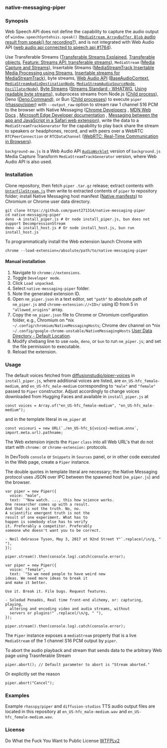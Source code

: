 ### native-messaging-piper

### Synopsis

Web Speech API does not define the capability to capture the audio output
of `window.speechSyntehsis.speak()` ([`MediaStream`, `ArrayBuffer`, `Blob` audio result from speak() for recording?](https://lists.w3.org/Archives/Public/public-speech-api/2017Jun/0000.html)), 
and is not integrated with Web Audio API ([web audio api connected to speech api #1764](https://github.com/WebAudio/web-audio-api/issues/1764)).

Use Transferable Streams ([Transferable Streams Explained](https://github.com/whatwg/streams/blob/main/transferable-streams-explainer.md), [Transferable objects](https://developer.mozilla.org/en-US/docs/Web/API/Web_Workers_API/Transferable_objects), [Feature: Streams API: transferable streams](https://chromestatus.com/feature/5298733486964736)), 
`MediaStream` ([Media Capture and Streams](https://www.w3.org/TR/mediacapture-streams/)), Insertable Streams ([MediaStreamTrack Insertable Media Processing using Streams](https://www.w3.org/TR/mediacapture-transform/), [Insertable streams for MediaStreamTrack](https://developer.chrome.com/docs/capabilities/web-apis/mediastreamtrack-insertable-media-processing)), byte streams,
[Web Audio API](https://www.w3.org/TR/webaudio/) ([BaseAudioContext](https://webaudio.github.io/web-audio-api/#BaseAudioContext), [`MediaStreamAudioDestinationNode`](https://webaudio.github.io/web-audio-api/#MediaStreamAudioDestinationNode), [`MediaStreamAudioSourceNode`](https://webaudio.github.io/web-audio-api/#MediaStreamAudioDestinationNode), [`OscillatorNode`](https://webaudio.github.io/web-audio-api/#OscillatorNode)), [Byte Streams](https://github.com/whatwg/streams/blob/main/byte-streams-explainer.md) ([Streams Standard - WHATWG](https://streams.spec.whatwg.org/), [Using readable byte streams](https://developer.mozilla.org/en-US/docs/Web/API/Streams_API/Using_readable_byte_streams)),
subprocess streams from Node.js ([Child process](https://nodejs.org/api/child_process.html#processchdirdirectory)), Deno ([Deno.Command](https://docs.deno.com/api/deno/~/Deno.Command)), or Bun ([Child processes](https://bun.sh/docs/api/spawn)) to execute `piper` ([rhasspy/piper](https://github.com/rhasspy/piper)) with 
`--output_raw` option to stream raw 1 channel S16 PCM to the browser with
Native Messaging ([Chrome Developers](https://developer.chrome.com/docs/extensions/mv3/nativeMessaging/)
, [MDN Web Docs](https://developer.mozilla.org/en-US/docs/Mozilla/Add-ons/WebExtensions/Native_messaging)
, [Microsoft Edge Developer documentation](https://learn.microsoft.com/en-us/microsoft-edge/extensions-chromium/developer-guide/native-messaging)
, [Messaging between the app and JavaScript in a Safari web extension](https://developer.apple.com/documentation/safariservices/messaging-between-the-app-and-javascript-in-a-safari-web-extension)), write the data to a `MediaStreamTrackGenerator` for the
capability to play back share the stream to speakers or headphones, record,
and with peers over a WebRTC `RTCPeerConnection` or `RTCDataChannel` ([WebRTC: Real-Time Communication in Browsers](https://www.w3.org/TR/webrtc/)).

`background-aw.js` is a Web Audio API [`AudioWorklet`](https://webaudio.github.io/web-audio-api/#AudioWorklet) version of `background.js` Media Capture Transform `MediaStreamTrackGenerator` version, where Web Audio API is also used.

### Installation

Clone repository, then fetch `piper` `.tar.gz` release; extract contents with 
[`UntarFileStream.js`](https://gist.githubusercontent.com/guest271314/93a9d8055559ac8092b9bf8d541ccafc/raw/11589448b41116c3f45978810e6a284f5d565a63/UntarFileStream.js) 
then write to extracted contents of `piper` to repository folder; 
install Native Messaging host manifest ([Native manifests](https://developer.mozilla.org/en-US/docs/Mozilla/Add-ons/WebExtensions/Native_manifests)) to Chromium or Chrome 
user data directory.

```
git clone https://github.com/guest271314/native-messaging-piper
cd native-messaging-piper
deno -A install_piper.js # Or node install_piper.js, bun does not support DecompressionStream
deno -A install_host.js # Or node install_host.js, bun run install_host.js
```

To programmatically install the Web extension launch Chrome with

```
chrome --load-extension=/absolute/path/to/native-messaging-piper
```

#### Manual installation

1. Navigate to `chrome://extensions`.
2. Toggle `Developer mode`.
3. Click `Load unpacked`.
4. Select `native-messaging-piper` folder.
5. Note the generated extension ID.
6. Open `nm_piper.json` in a text editor, set `"path"` to absolute path of `nm_piper.js` and `chrome-extension://<ID>/` using ID from 5 in `"allowed_origins"` array. 
7. Copy the `nm_piper.json` file to Chrome or Chromium configuration folder, e.g., Chromium on \*nix `~/.config/chromium/NativeMessagingHosts`; Chrome dev channel on \*nix `~/.config/google-chrome-unstable/NativeMessagingHosts` [User Data Directory - Default Location](https://chromium.googlesource.com/chromium/src.git/+/HEAD/docs/user_data_dir.md#Default-Location).
8. Modify shebang line to use `node`, `deno`, or `bun` to run `nm_piper.js`; and set the file permission to executable.
9. Reload the extension. 

### Usage 
The default voices fetched from [diffusionstudio/piper-voices](https://huggingface.co/diffusionstudio/piper-voices/tree/main)
in `install_piper.js`, where additional voices are listed, are `en_US-hfc_female-medium`, and `en_US-hfc_male-medium` 
corresponding to `"male"` and `"female"` passed to `Piper` constructor.
Adjust accordingly to change voices downloaded from Hugging Faces and available in `install_piper.js`
at 

```
const voices = Array.of("en_US-hfc_female-medium", "en_US-hfc_male-medium");
```

and in the template literal in `nm_piper` at

```
const voiceuri = new URL(`./en_US-hfc_${voice}-medium.onnx`, import.meta.url).pathname;
```

The Web extension injects the `Piper` `class` into all Web URL's that do not start with `chrome:`
or `chrome-extension:` protocols. 

In DevTools `console` or `Snippets` in `Sources` panel, or in other code executed 
in the Web page, create a `Piper` instance.

The double quotes in template literal are necessary; the Native Messaging protocol
uses JSON over IPC between the spawned host (`nm_piper.js`) and the browser.

```
var piper = new Piper({
  voice: "male",
  text: `"Now watch. ..., this how science works.
One researcher comes up with a result.
And that is not the truth. No, no.
A scientific emergent truth is not the
result of one experiment. What has to
happen is somebody else has to verify
it. Preferably a competitor. Preferably
someone who doesn't want you to be correct.

- Neil deGrasse Tyson, May 3, 2017 at 92nd Street Y"`.replace(/\n/g, " "),
});

piper.stream().then(console.log).catch(console.error);
```

```
var piper = new Piper({
  voice: "female",
  text: `"So we need people to have weird new
ideas. We need more ideas to break it
and make it better.

Use it. Break it. File bugs. Request features.

- Soledad Penadés, Real time front-end alchemy, or: capturing, playing,
  altering and encoding video and audio streams, without
  servers or plugins!"`.replace(/\n/g, " "),
});

piper.stream().then(console.log).catch(console.error);
```

The `Piper` instance exposes a `mediaStream` property that is a live `MediaStream`
of the 1 channel S16 PCM output by `piper`.

To abort the audio playback and stream that sends data to the arbitrary Web page 
using Trasnferable Stream

```
piper.abort(); // Default parameter to abort is "Stream aborted." 
```

Or explicitly set the reason 

```
piper.abort("Cancel");
```

### Examples

Example `rhasspy/piper` and `diffusion-studios` TTS audio output files are located in this repository at `en_US-hfc_male-medium.wav` and `en_US-hfc_female-medium.wav`.

### License

Do What the Fuck You Want to Public License [WTFPLv2](http://www.wtfpl.net/about/)
